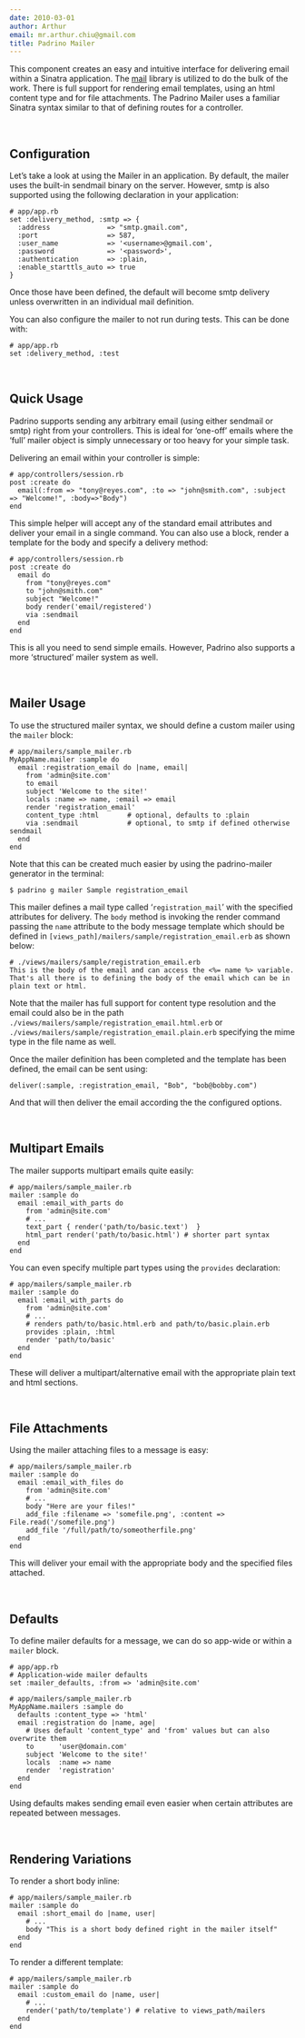```yaml
---
date: 2010-03-01
author: Arthur
email: mr.arthur.chiu@gmail.com
title: Padrino Mailer
---
```


This component creates an easy and intuitive interface for delivering email within a Sinatra application. The [mail](http://github.com/mikel/mail) library is utilized to do the bulk of the work. There is full support for rendering email templates, using an html content type and for file attachments. The Padrino Mailer uses a familiar Sinatra syntax similar to that of defining routes for a controller.

 

## Configuration

Let’s take a look at using the Mailer in an application. By default, the mailer uses the built-in sendmail
 binary on the server. However, smtp is also supported using the following declaration in your application:

    # app/app.rb
    set :delivery_method, :smtp => { 
      :address              => "smtp.gmail.com",
      :port                 => 587,
      :user_name            => '<username>@gmail.com',
      :password             => '<password>',
      :authentication       => :plain,
      :enable_starttls_auto => true  
    }

Once those have been defined, the default will become smtp delivery unless overwritten in an individual mail definition.

You can also configure the mailer to not run during tests. This can be done with:

    # app/app.rb
    set :delivery_method, :test

 

## Quick Usage

Padrino supports sending any arbitrary email (using either sendmail or smtp) right from your controllers. This is ideal for ‘one-off’ emails where the ‘full’ mailer object is simply unnecessary or too heavy for your simple task.

Delivering an email within your controller is simple:

    # app/controllers/session.rb
    post :create do
      email(:from => "tony@reyes.com", :to => "john@smith.com", :subject => "Welcome!", :body=>"Body")
    end

This simple helper will accept any of the standard email attributes and deliver your email in a single command. You can also use a block, render a template for the body and specify a delivery method:

    # app/controllers/session.rb
    post :create do
      email do
        from "tony@reyes.com"
        to "john@smith.com"
        subject "Welcome!"
        body render('email/registered')
        via :sendmail
      end
    end

This is all you need to send simple emails. However, Padrino also supports a more ‘structured’ mailer system as well.

 

## Mailer Usage

To use the structured mailer syntax, we should define a custom mailer using the `mailer` block:

    # app/mailers/sample_mailer.rb
    MyAppName.mailer :sample do
      email :registration_email do |name, email|
        from 'admin@site.com'
        to email
        subject 'Welcome to the site!'
        locals :name => name, :email => email
        render 'registration_email'
        content_type :html       # optional, defaults to :plain
        via :sendmail            # optional, to smtp if defined otherwise sendmail
      end
    end

Note that this can be created much easier by using the padrino-mailer generator in the terminal:

    $ padrino g mailer Sample registration_email

This mailer defines a mail type called ‘`registration_mail`’ with the specified attributes for delivery. The `body` method is invoking the render command passing the `name` attribute to the body message template which should be defined in `[views_path]/mailers/sample/registration_email.erb` as shown below:

    # ./views/mailers/sample/registration_email.erb
    This is the body of the email and can access the <%= name %> variable.
    That's all there is to defining the body of the email which can be in plain text or html.

Note that the mailer has full support for content type resolution and the email could also be in the path `./views/mailers/sample/registration_email.html.erb` or `./views/mailers/sample/registration_email.plain.erb` specifying the mime type in the file name as well.

Once the mailer definition has been completed and the template has been defined, the email can be sent using:

    deliver(:sample, :registration_email, "Bob", "bob@bobby.com")

And that will then deliver the email according the the configured options.

 

## Multipart Emails

The mailer supports multipart emails quite easily:

    # app/mailers/sample_mailer.rb
    mailer :sample do
      email :email_with_parts do
        from 'admin@site.com'
        # ...
        text_part { render('path/to/basic.text')  }
        html_part render('path/to/basic.html') # shorter part syntax
      end
    end

You can even specify multiple part types using the `provides` declaration:

    # app/mailers/sample_mailer.rb
    mailer :sample do
      email :email_with_parts do
        from 'admin@site.com'
        # ...
        # renders path/to/basic.html.erb and path/to/basic.plain.erb
        provides :plain, :html
        render 'path/to/basic'
      end
    end

These will deliver a multipart/alternative email with the appropriate plain text and html sections.

 

## File Attachments

Using the mailer attaching files to a message is easy:

    # app/mailers/sample_mailer.rb
    mailer :sample do
      email :email_with_files do
        from 'admin@site.com'
        # ...
        body "Here are your files!"
        add_file :filename => 'somefile.png', :content => File.read('/somefile.png')
        add_file '/full/path/to/someotherfile.png'
      end
    end

This will deliver your email with the appropriate body and the specified files attached.

 

## Defaults

To define mailer defaults for a message, we can do so app-wide or within a `mailer` block.

    # app/app.rb
    # Application-wide mailer defaults
    set :mailer_defaults, :from => 'admin@site.com'
        
    # app/mailers/sample_mailer.rb
    MyAppName.mailers :sample do
      defaults :content_type => 'html'
      email :registration do |name, age|
        # Uses default 'content_type' and 'from' values but can also overwrite them
        to      'user@domain.com'
        subject 'Welcome to the site!'
        locals  :name => name
        render  'registration'
      end
    end

Using defaults makes sending email even easier when certain attributes are repeated between messages.

 

## Rendering Variations

To render a short body inline:

    # app/mailers/sample_mailer.rb
    mailer :sample do
      email :short_email do |name, user|
        # ...
        body "This is a short body defined right in the mailer itself"
      end
    end

To render a different template:

    # app/mailers/sample_mailer.rb
    mailer :sample do
      email :custom_email do |name, user|
        # ...
        render('path/to/template') # relative to views_path/mailers
      end
    end